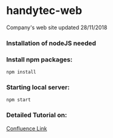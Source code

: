 # handytec-web

Company's web site updated 28/11/2018

### Installation of nodeJS needed

### Install npm packages:

```
npm install
```

### Starting local server:

```
npm start
```

### Detailed Tutorial on:

[Confluence Link](https://handytec.atlassian.net/wiki/spaces/PW/pages/566689795/Despliegue+de+la+P+gina+Web+de+handytec+dentro+de+Google+App+Engine+en+entornos+Microsoft+Windows)
